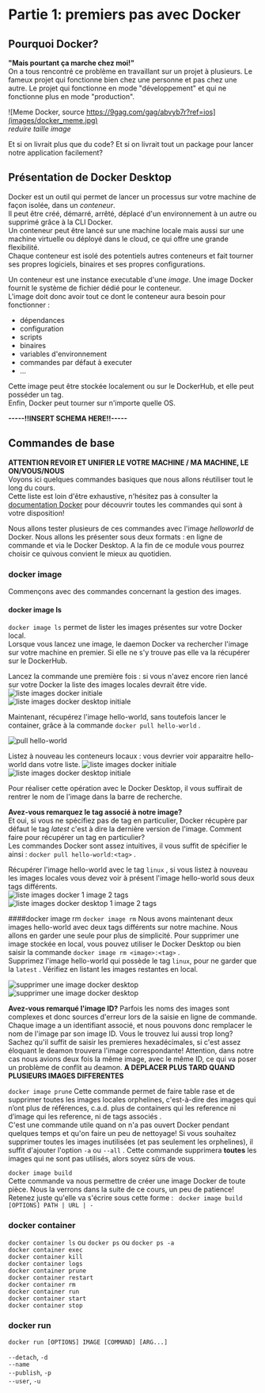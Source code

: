 # Partie 1: premiers pas avec Docker   

## Pourquoi Docker?  
**"Mais pourtant ça marche chez moi!"**  
On a tous rencontré ce problème en travaillant sur un projet à plusieurs. Le fameux projet qui fonctionne bien chez une personne et pas chez une autre.
Le projet qui fonctionne en mode "développement" et qui ne fonctionne plus en mode "production".

![Meme Docker, source https://9gag.com/gag/abvyb7r?ref=ios](images/docker_meme.jpg)  
*reduire taille image*  

Et si on livrait plus que du code? Et si on livrait tout un package pour lancer notre application facilement? 
   

## Présentation de Docker Desktop  
Docker est un outil qui permet de lancer un processus sur votre machine de façon isolée, dans un *conteneur*.    
Il peut être créé, démarré, arrêté, déplacé d'un environnement à un autre ou supprimé grâce à la CLI Docker.  
Un conteneur peut être lancé sur une machine locale mais aussi sur une machine virtuelle ou déployé dans le cloud, ce qui offre une grande flexibilité.    
Chaque conteneur est isolé des potentiels autres conteneurs et fait tourner ses propres logiciels, binaires et ses propres configurations.  

Un conteneur est une instance executable d'une *image*.
Une image Docker fournit le système de fichier dédié pour le conteneur.  
L'image doit donc avoir tout ce dont le conteneur aura besoin pour fonctionner : 
* dépendances 
* configuration
* scripts 
* binaires
* variables d'environnement
* commandes par défaut à executer
* ...  


Cette image peut être stockée localement ou sur le DockerHub, et elle peut posséder un tag.  
Enfin, Docker peut tourner sur n'importe quelle OS.

  
**-----!!INSERT SCHEMA HERE!!-----**

## Commandes de base
**ATTENTION REVOIR ET UNIFIER LE VOTRE MACHINE / MA MACHINE, LE ON/VOUS/NOUS**   
Voyons ici quelques commandes basiques que nous allons réutiliser tout le long du cours.  
Cette liste est loin d'être exhaustive, n'hésitez pas à consulter la [documentation Docker](https://docs.docker.com/) pour découvrir toutes les commandes qui sont à votre disposition!

Nous allons tester plusieurs de ces commandes avec l'image *helloworld* de Docker. Nous allons les présenter sous deux formats : en ligne de commande et via le Docker Desktop. A la fin de ce module vous pourrez choisir ce quivous convient le mieux au quotidien.  

  
### docker image 
Commençons avec des commandes concernant la gestion des images. 
#### docker image ls  

`docker image ls` permet de lister les images présentes sur votre Docker local.  
Lorsque vous lancez une image, le daemon Docker va rechercher l'image sur votre machine en premier. Si elle ne s'y trouve pas elle va la récupérer sur le DockerHub.  
  
Lancez la commande une première fois : si vous n'avez encore rien lancé sur votre Docker la liste des images locales devrait être vide.  
![liste images docker initiale](images/docker-image0-cmd.png)   
![liste images docker desktop initiale](images/docker-image0.png)   
 
Maintenant, récupérez l'image hello-world, sans toutefois lancer le container, grâce à la commande `docker pull hello-world` .

![pull hello-world](images/docker_pull_hello-world.png)  

Listez à nouveau les conteneurs locaux : vous devrier voir apparaitre hello-world dans votre liste. 
![liste images docker initiale](images/docker-image1-cmd.png)   
![liste images docker desktop initiale](images/docker-image1.png)  

Pour réaliser cette opération avec le Docker Desktop, il vous suffirait de rentrer le nom de l'image dans la barre de recherche.
  
**Avez-vous remarquez le tag associé à notre image?**  
Et oui, si vous ne spécifiez pas de tag en particulier, Docker récupère par défaut le tag *latest* c'est à dire la dernière version de l'image. Comment faire pour récupérer un tag en particulier?  
Les commandes Docker sont assez intuitives, il vous suffit de spécifier le <tag> ainsi : `docker pull hello-world:<tag>` .  

Récupérer l'image hello-world avec le tag `linux` , si vous listez à nouveau les images locales vous devez voir à présent l'image hello-world sous deux tags différents.  
![liste images docker 1 image 2 tags](images/docker-image2-cmd.png)   
![liste images docker desktop 1 image 2 tags](images/docker-image2.png)

####docker image rm 
`docker image rm` 
Nous avons maintenant deux images hello-world avec deux tags différents sur notre machine. Nous allons en garder une seule pour plus de simplicité. 
Pour supprimer une image stockée en local, vous pouvez utiliser le Docker Desktop ou bien saisir la commande `docker image rm <image>:<tag>` .  
Supprimez l'image hello-world qui possède le tag `linux`, pour ne garder que la `latest` . Vérifiez en listant les images restantes en local.  

![supprimer une image docker desktop](images/docker-image2-delete.png)   
![supprimer une image docker desktop](images/docker-image2-delete-cmd.png)   

**Avez-vous remarqué l'image ID?**
Parfois les noms des images sont complexes et donc sources d'erreur lors de la saisie en ligne de commande. Chaque image a un identifiant associé, et nous pouvons donc remplacer le nom de l'image par son image ID. 
Vous le trouvez lui aussi trop long? Sachez qu'il suffit de saisir les premieres hexadécimales, si c'est assez éloquant le deamon trouvera l'image correspondante! 
Attention, dans notre cas nous avions deux fois la même image, avec le même ID, ce qui va poser un problème de conflit au deamon. **A DEPLACER PLUS TARD QUAND PLUSIEURS IMAGES DIFFERENTES**   

`docker image prune`
Cette commande permet de faire table rase et de supprimer toutes les images locales orphelines, c'est-à-dire des images qui n’ont plus de références, c.a.d. plus de containers qui les reference ni d’image qui les reference, ni de tags associés .  
C'est une commande utile quand on n'a pas ouvert Docker pendant quelques temps et qu'on faire un peu de nettoyage!
Si vous souhaitez supprimer toutes les images inutilisées (et pas seulement les orphelines), il suffit d'ajouter l'option `-a` ou `--all` . Cette commande supprimera **toutes** les images qui ne sont pas utilisés, alors soyez sûrs de vous.  

   
`docker image build`  
Cette commande va nous permettre de créer une image Docker de toute pièce. Nous la verrons dans la suite de ce cours, un peu de patience! 
Retenez juste qu'elle va s'écrire sous cette forme : ` docker image build [OPTIONS] PATH | URL | -`   

### docker container
`docker container ls` ou `docker ps` ou `docker ps -a`  
`docker container exec`  
`docker container kill`  
`docker container logs`  
`docker container prune`  
`docker container restart`  
`docker container rm`  
`docker container run`  
`docker container start`  
`docker container stop`  

### docker run
`docker run [OPTIONS] IMAGE [COMMAND] [ARG...]`  

`--detach`, `-d`  
`--name`  
`--publish`, `-p`  
`--user`, `-u`  